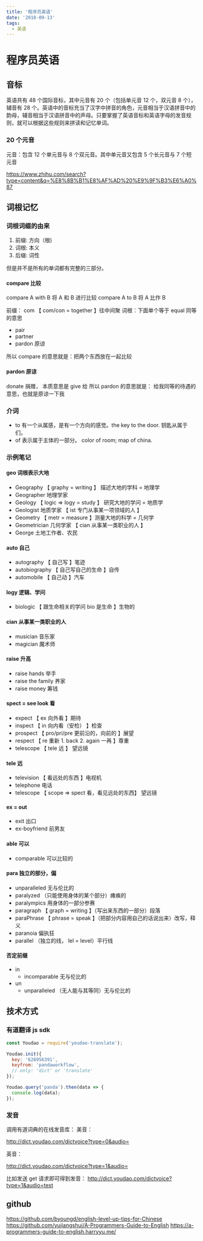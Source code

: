 ```yaml
---
title: '程序员英语'
date: '2018-09-13'
tags:
  - 英语
---
```


# 程序员英语

## 音标

英语共有 48 个国际音标，其中元音有 20 个（包括单元音 12 个，双元音 8 个），辅音有 28 个。英语中的音标充当了汉字中拼音的角色，元音相当于汉语拼音中的韵母，辅音相当于汉语拼音中的声母。只要掌握了英语音标和英语字母的发音规则，就可以根据这些规则来拼读和记忆单词。

### 20 个元音

元音：包含 12 个单元音与 8 个双元音。其中单元音又包含 5 个长元音与 7 个短元音

https://www.zhihu.com/search?type=content&q=%E8%8B%B1%E8%AF%AD%20%E9%9F%B3%E6%A0%87

## 词根记忆

### 词根词缀的由来

1. 前缀: 方向（根)
2. 词根: 本义
3. 后缀: 词性

但是并不是所有的单词都有完整的三部分。

#### compare 比较

compare A with B 将 A 和 B 进行比较
compare A to B 将 A 比作 B

前缀： com 【 com/con = together 】往中间聚
词根：下面单个等于 equal 同等的意思

- pair
- partner
- pardon 原谅

所以 compare 的意思就是：把两个东西放在一起比较

#### pardon 原谅

donate 捐赠， 本质意思是 give 给
所以 pardon 的意思就是： 给我同等的待遇的意思，也就是原谅一下我

### 介词

- to 有一个从属感，是有一个方向的感觉。the key to the door. 钥匙从属于们。
- of 表示属于主体的一部分。 color of room; map of china.

### 示例笔记

#### geo 词根表示大地

- Geography 【 graphy = writing 】 描述大地的学科 = 地理学
- Geographer 地理学家
- Geology 【 logic => logy = study 】 研究大地的学问 = 地质学
- Geologist 地质学家 【 ist 专门从事某一项领域的人 】
- Geometry 【 metr = measure 】测量大地的科学 = 几何学
- Geometrician 几何学家 【 cian 从事某一类职业的人 】
- George 土地工作者、农民

#### auto 自己

- autography 【 自己写 】笔迹
- autobiography 【 自己写自己的生命 】自传
- automobile 【 自己动 】汽车

#### logy 逻辑、学问

- biologic 【 跟生命相关的学问 bio 是生命 】生物的

#### cian 从事某一类职业的人

- musician 音乐家
- magician 魔术师

#### raise 升高

- raise hands 举手
- raise the family 养家
- raise money 筹钱

#### spect = see look 看

- expect 【 ex 向外看 】期待
- inspect 【 in 向内看（安检） 】检查
- prospect 【 pro/pri/pre 更前沿的，向前的 】展望
- respect 【 re 重新 1. back 2. again 一再 】尊重
- telescope 【 tele 远 】 望远镜

#### tele 远

- television 【 看远处的东西 】电视机
- telephone 电话
- telescope 【 scope => spect 看，看见远处的东西】 望远镜

#### ex = out

- exit 出口
- ex-boyfriend 前男友

#### able 可以

- comparable 可以比较的

#### para 独立的部分，偏

- unparalleled 无与伦比的
- paralyzed （只能使用身体的某个部分）瘫痪的
- paralympics 用身体的一部分参赛
- paragraph 【 graph = writing 】（写出来东西的一部分）段落
- paraPhrase 【 phrase = speak 】（把部分内容用自己的话说出来）改写，释义
- paranoia 偏执狂
- parallel （独立的线， lel = level）平行线

#### 否定前缀

- in
  - incomparable 无与伦比的
- un
  - unparalleled （无人能与其等同）无与伦比的

## 技术方式

### 有道翻译 js sdk

```js
const Youdao = require('youdao-translate');

Youdao.init({
  key: '626956391',
  keyfrom: 'pandaworkflow',
  // only: 'dict' or 'translate'
});

Youdao.query('panda').then(data => {
  console.log(data);
});
```

### 发音

调用有道词典的在线发音库：
美音：

http://dict.youdao.com/dictvoice?type=0&audio=

英音：

http://dict.youdao.com/dictvoice?type=1&audio=

比如发送 get 请求即可得到发音：
http://dict.youdao.com/dictvoice?type=1&audio=test

## github

https://github.com/byoungd/english-level-up-tips-for-Chinese
https://github.com/yujiangshui/A-Programmers-Guide-to-English
https://a-programmers-guide-to-english.harryyu.me/
